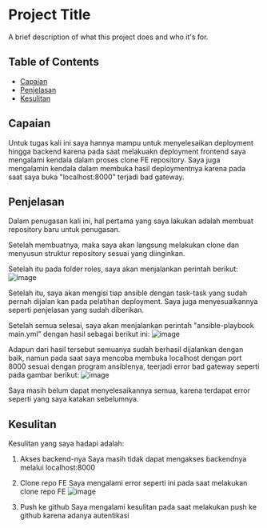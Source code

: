 # Project Title

A brief description of what this project does and who it's for.

## Table of Contents

- [Capaian](#capaian)
- [Penjelasan](#penjelasan)
- [Kesulitan](#kesulitan)


## Capaian
Untuk tugas kali ini saya hannya mampu untuk menyelesaikan deployment hingga backend karena pada saat melakuakn deployment frontend saya mengalami kendala dalam proses clone FE repository. Saya juga mengalamin kendala dalam membuka hasil deploymentnya karena pada saat saya buka "localhost:8000" terjadi bad gateway.

## Penjelasan
Dalam penugasan kali ini, hal pertama yang saya lakukan adalah membuat repository baru untuk penugasan.

Setelah membuatnya, maka saya akan langsung melakukan clone dan menyusun struktur repository sesuai yang diinginkan.

Setelah itu pada folder roles, saya akan menjalankan perintah berikut: 
![image](https://cdn.discordapp.com/attachments/1087703394954793022/1233660044902662185/Screenshot_2024-04-27_033902.png?ex=662de6f3&is=662c9573&hm=6adf2924a9e2ce5ee202c0b74cdd9b03d57b1b8324da190927b98e9f6a391c21&)

Setelah itu, saya akan mengisi tiap ansible dengan task-task yang sudah pernah dijalan kan pada pelatihan deployment. Saya juga menyesuaikannya seperti penjelasan yang sudah diberikan.

Setelah semua selesai, saya akan menjalankan perintah "ansible-playbook main.yml" dengan hasil sebagai berikut ini:
![image](https://cdn.discordapp.com/attachments/1087703394954793022/1233660965799723068/Screenshot_2024-04-27_123156.png?ex=662de7ce&is=662c964e&hm=8cee771254082e728ba0c8b1f3e4bea2241e4eb5f796997ef42ae9f97af1ae63&)

Adapun dari hasil tersebut semuanya sudah berhasil dijalankan dengan baik, namun pada saat saya mencoba membuka localhost dengan port 8000 sesuai dengan program ansiblenya, teerjadi error bad gateway seperti pada gambar berikut:
![image](https://cdn.discordapp.com/attachments/1087703394954793022/1233661414393122837/Screenshot_2024-04-27_122543.png?ex=662de839&is=662c96b9&hm=fa86b579031b5ac9bbecca29dd8cd32f331f5f4d44b8027ff3a98ee2e0aecc33&)

Saya masih belum dapat menyelesaikannya semua, karena terdapat error seperti yang saya katakan sebelumnya.

## Kesulitan
Kesulitan yang saya hadapi adalah:
1. Akses backend-nya
Saya masih tidak dapat mengakses backendnya melalui localhost:8000

2. Clone repo FE
Saya mengalami error seperti ini pada saat melakukan clone repo FE
![image](https://cdn.discordapp.com/attachments/1087703394954793022/1233662464269357137/image.png?ex=662de933&is=662c97b3&hm=b211eec4756812c450857b1340b8520c97baed3094778db6be3f694b88b254f4&)

3. Push ke github
Saya mengalami kesulitan pada saat melakukan push ke github karena adanya autentikasi